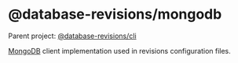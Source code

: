 # @database-revisions/mongodb

Parent project: [@database-revisions/cli](https://www.npmjs.com/package/@database-revisions/cli)

[MongoDB](https://www.mongodb.com/) client implementation used in revisions configuration files.
